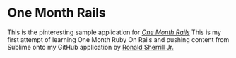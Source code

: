 # One Month Rails

This is the pinteresting sample application for
[*One Month Rails*](http://onemonthrails.com)
This is my first attempt of learning One Month Ruby On Rails and pushing content from Sublime onto my GitHub application 
by [Ronald Sherrill Jr.](http://ronsherrillstudios.com)